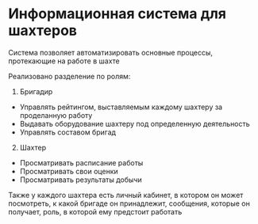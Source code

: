 # Информационная система для шахтеров
Система позволяет автоматизировать основные процессы, протекающие на работе в шахте

Реализовано разделение по ролям:
1. Бригадир
* Управлять рейтингом, выставляемым каждому шахтеру за проделанную работу
* Выдавать оборудование шахтеру под определенную деятельность
* Управлять составом бригад 

2. Шахтер
* Просматривать расписание работы
* Просматривать свои оценки
* Просматривать результаты добычи

Также у каждого шахтера есть личный кабинет, в котором он может посмотреть, к какой бригаде он принадлежит, сообщения, которые он получает, роль, в которой ему предстоит работать
